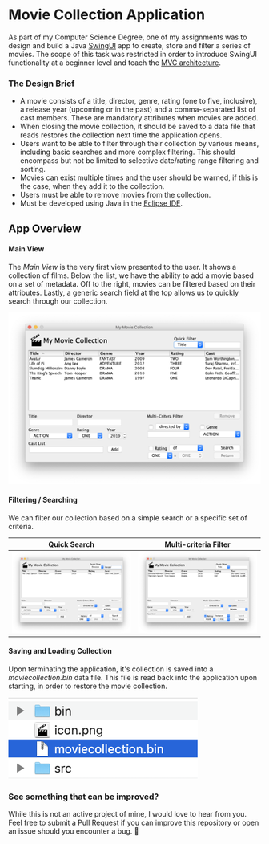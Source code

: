 # Movie Collection Application
As part of my Computer Science Degree, one of my assignments was to design and build a Java [SwingUI](https://en.wikipedia.org/wiki/Swing_(Java)) app to create, store and filter a series of movies. The scope of this task was restricted in order to introduce SwingUI functionality at a beginner level and teach the [MVC architecture](https://en.wikipedia.org/wiki/Model–view–controller).

### The Design Brief
* A movie consists of a title, director, genre, rating (one to five, inclusive), a release year (upcoming or in the past) and a comma-separated list of cast members. These are mandatory attributes when movies are added.
* When closing the movie collection, it should be saved to a data file that reads restores the collection next time the application opens.
* Users want to be able to filter through their collection by various means, including basic searches and more complex filtering. This should encompass but not be limited to selective date/rating range filtering and sorting.
* Movies can exist multiple times and the user should be warned, if this is the case, when they add it to the collection.
* Users must be able to remove movies from the collection.
* Must be developed using Java in the [Eclipse IDE](https://www.eclipse.org).

## App Overview

#### Main View
The *Main View* is the very first view presented to the user. It shows a collection of films. Below the list, we have the ability to add a movie based on a set of metadata. Off to the right, movies can be filtered based on their attributes. Lastly, a generic search field at the top allows us to quickly search through our collection.

![Main View](/screenshots/main-view.png)

#### Filtering / Searching
We can filter our collection based on a simple search or a specific set of criteria.

Quick Search | Multi-criteria Filter
:-------------------------:|:-------------------------:
![Quick Filter](/screenshots/quick-filter.png)  |  ![Criteria Filter](/screenshots/criteria-filter.png)

#### Saving and Loading Collection
Upon terminating the application, it's collection is saved into a *moviecollection.bin* data file. This file is read back into the application upon starting, in order to restore the movie collection.

![Data File](/screenshots/data-file.png)

### See something that can be improved?
While this is not an active project of mine, I would love to hear from you. Feel free to submit a Pull Request if you can improve this repository or open an issue should you encounter a bug. 🐞
